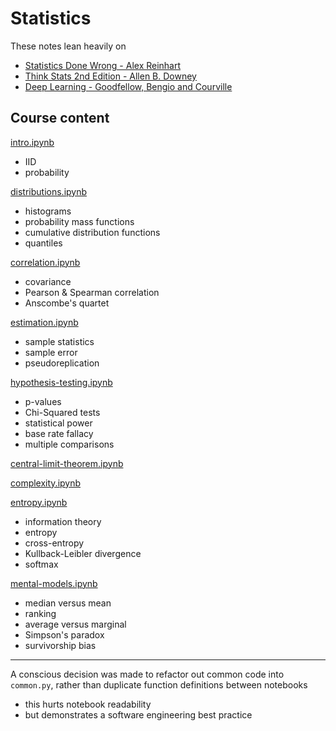 # Statistics

These notes lean heavily on
- [Statistics Done Wrong - Alex Reinhart](https://www.statisticsdonewrong.com/)
- [Think Stats 2nd Edition - Allen B. Downey](https://greenteapress.com/wp/think-stats-2e/)
- [Deep Learning - Goodfellow, Bengio and Courville](https://www.deeplearningbook.org/)

## Course content

[intro.ipynb](https://github.com/ADGEfficiency/teaching-monolith/blob/master/statistics/intro.ipynb)
- IID
- probability

[distributions.ipynb](https://github.com/ADGEfficiency/teaching-monolith/blob/master/statistics/distributions.ipynb)
- histograms
- probability mass functions
- cumulative distribution functions
- quantiles

[correlation.ipynb](https://github.com/ADGEfficiency/teaching-monolith/blob/master/statistics/correlation.ipynb)
- covariance
- Pearson & Spearman correlation
- Anscombe's quartet

[estimation.ipynb](https://github.com/ADGEfficiency/teaching-monolith/blob/master/statistics/estimation.ipynb)
- sample statistics
- sample error
- pseudoreplication
 
[hypothesis-testing.ipynb](https://github.com/ADGEfficiency/teaching-monolith/blob/master/statistics/hypothesis-testing.ipynb)
- p-values
- Chi-Squared tests
- statistical power 
- base rate fallacy
- multiple comparisons

[central-limit-theorem.ipynb](https://github.com/ADGEfficiency/teaching-monolith/blob/master/statistics/central-limit-theorem.ipynb)

[complexity.ipynb](https://github.com/ADGEfficiency/teaching-monolith/blob/master/statistics/complexity.ipynb)

[entropy.ipynb](https://github.com/ADGEfficiency/teaching-monolith/blob/master/statistics/entropy.ipynb)
- information theory
- entropy
- cross-entropy
- Kullback-Leibler divergence
- softmax 

[mental-models.ipynb](https://github.com/ADGEfficiency/teaching-monolith/blob/master/statistics/mental-models.ipynb)
- median versus mean
- ranking
- average versus marginal
- Simpson's paradox
- survivorship bias

---
A conscious decision was made to refactor out common code into `common.py`, rather than duplicate function definitions between notebooks
- this hurts notebook readability
- but demonstrates a software engineering best practice 

